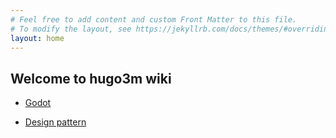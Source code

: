 ```yaml
---
# Feel free to add content and custom Front Matter to this file.
# To modify the layout, see https://jekyllrb.com/docs/themes/#overriding-theme-defaults
layout: home
---
```


## **Welcome to hugo3m wiki**

- [Godot](/wiki/godot/)

- [Design pattern](/wiki/design_pattern/)
